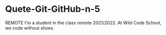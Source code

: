 # Quete-Git-GitHub-n-5
REMOTE
I'm a student in the class remote 2021/2022.
At Wild Code School, we code without shoes.
